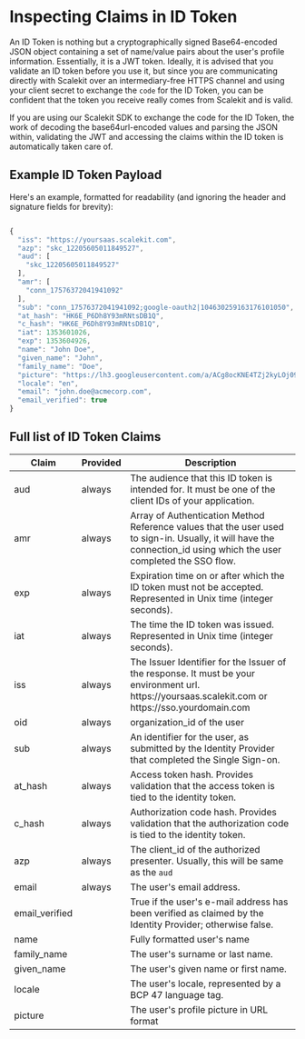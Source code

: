 
# Inspecting Claims in ID Token

An ID Token is nothing but a cryptographically signed Base64-encoded JSON object containing a set of name/value pairs about the user's profile information. Essentially, it is a JWT token. Ideally, it is advised that you validate an ID token before you use it, but since you are communicating directly with Scalekit over an intermediary-free HTTPS channel and using your client secret to exchange the `code` for the ID Token, you can be confident that the token you receive really comes from Scalekit and is valid. 

If you are using our Scalekit SDK to exchange the code for the ID Token, the work of decoding the base64url-encoded values and parsing the JSON within, validating the JWT and accessing the claims within the ID token is automatically taken care of.

## Example ID Token Payload

Here's an example, formatted for readability (and ignoring the header and signature fields for brevity):
```js

{
  "iss": "https://yoursaas.scalekit.com",
  "azp": "skc_12205605011849527",
  "aud": [
  	"skc_12205605011849527"
  ],
  "amr": [
    "conn_17576372041941092"
  ],
  "sub": "conn_17576372041941092;google-oauth2|104630259163176101050",
  "at_hash": "HK6E_P6Dh8Y93mRNtsDB1Q",
  "c_hash": "HK6E_P6Dh8Y93mRNtsDB1Q",
  "iat": 1353601026,
  "exp": 1353604926,
  "name": "John Doe",
  "given_name": "John",
  "family_name": "Doe",
  "picture": "https://lh3.googleusercontent.com/a/ACg8ocKNE4TZj2kyLOj094kie_gDlUyU7JCZtbaiEma17URCEf=s96-c",
  "locale": "en",
  "email": "john.doe@acmecorp.com",
  "email_verified": true
}

```

## Full list of ID Token Claims

|Claim|Provided|Description|
|--- |--- |--- |
|<SimpleCode>aud</SimpleCode>|always|The audience that this ID token is intended for. It must be one of the client IDs of your application.|
|<SimpleCode>amr</SimpleCode>|always|Array of Authentication Method Reference values that the user used to sign-in. Usually, it will have the connection_id using which the user completed the SSO flow.|
|<SimpleCode>exp</SimpleCode>|always|Expiration time on or after which the ID token must not be accepted. Represented in Unix time (integer seconds).|
|<SimpleCode>iat</SimpleCode>|always|The time the ID token was issued. Represented in Unix time (integer seconds).|
|<SimpleCode>iss</SimpleCode>|always|The Issuer Identifier for the Issuer of the response. It must be your environment url. https:<nolink/>//yoursaas.scalekit.com or https:<nolink/>//sso.yourdomain.com|
|<SimpleCode>oid</SimpleCode>|always|organization_id of the user|
|<SimpleCode>sub</SimpleCode>|always|An identifier for the user, as submitted by the Identity Provider that completed the Single Sign-on.|
|<SimpleCode>at_hash</SimpleCode>|always|Access token hash. Provides validation that the access token is tied to the identity token. |
|<SimpleCode>c_hash</SimpleCode>|always|Authorization code hash. Provides validation that the authorization code is tied to the identity token. |
|<SimpleCode>azp</SimpleCode>|always|The client_id of the authorized presenter. Usually, this will be same as the `aud`|
|<SimpleCode>email</SimpleCode>|always|The user's email address.|
|<SimpleCode>email_verified</SimpleCode>||True if the user's e-mail address has been verified as claimed by the Identity Provider; otherwise false.|
|<SimpleCode>name</SimpleCode>||Fully formatted user's name|
|<SimpleCode>family_name</SimpleCode>||The user's surname or last name.|
|<SimpleCode>given_name</SimpleCode>||The user's given name or first name.|
|<SimpleCode>locale</SimpleCode>||The user's locale, represented by a BCP 47 language tag.|
|<SimpleCode>picture</SimpleCode>||The user's profile picture in URL format|
